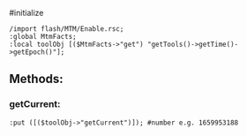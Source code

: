 #initialize

```
/import flash/MTM/Enable.rsc;
:global MtmFacts;
:local toolObj [($MtmFacts->"get") "getTools()->getTime()->getEpoch()"];
```

## Methods:

### getCurrent:

```
:put ([($toolObj->"getCurrent")]); #number e.g. 1659953188
```

